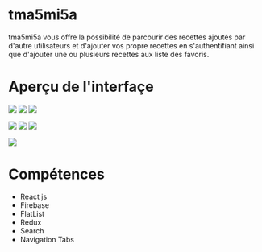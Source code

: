 # tma5mi5a

tma5mi5a vous offre la possibilité de parcourir des recettes ajoutés par d'autre utilisateurs et d'ajouter vos propre recettes en s'authentifiant ainsi que
d'ajouter une ou plusieurs recettes aux liste des favoris.

# Aperçu de l'interfaçe

![](https://i.postimg.cc/SRVfQ7jK/acceuil.png)  ![](https://i.postimg.cc/KYsfB553/detail.png) ![](https://i.postimg.cc/02Wz8H5S/categories.png) 

![](https://i.postimg.cc/02Wz8H5S/categories.png)   ![](https://i.postimg.cc/254jBHY2/categories-detail.png) ![](https://i.postimg.cc/13D1Wfdz/favoris-none.png)

![](https://i.postimg.cc/yNQKR25h/favoris.png) 
# Compétences

<ul>
  <li>React js</li>
  <li>Firebase</li>
  <li>FlatList</li>
  <li>Redux</li>
  <li>Search</li>
  <li>Navigation Tabs</li>
</ul>
